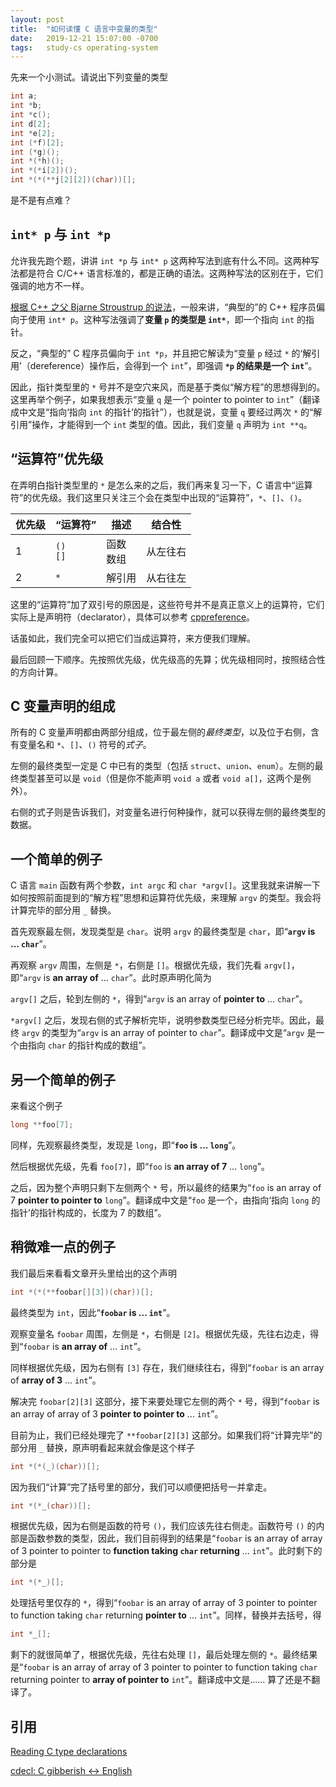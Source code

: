 ```yaml
---
layout: post
title:  "如何读懂 C 语言中变量的类型"
date:   2019-12-21 15:07:00 -0700
tags:   study-cs operating-system
---
```


先来一个小测试。请说出下列变量的类型

```c
int a;
int *b;
int *c();
int d[2];
int *e[2];
int (*f)[2];
int (*g)();
int *(*h)();
int *(*i[2])();
int *(*(**j[2][2])(char))[];
```

是不是有点难？

## `int* p` 与 `int *p`

允许我先跑个题，讲讲 `int *p` 与 `int* p` 这两种写法到底有什么不同。这两种写法都是符合 C/C++ 语言标准的，都是正确的语法。这两种写法的区别在于，它们强调的地方不一样。

[根据 C++ 之父 Bjarne Stroustrup 的说法](http://www.stroustrup.com/bs_faq2.html#whitespace)，一般来讲，“典型的”的 C++ 程序员偏向于使用 `int* p`。这种写法强调了**变量 `p` 的类型是 `int*`**，即一个指向 `int` 的指针。

反之，“典型的” C 程序员偏向于 `int *p`，并且把它解读为“变量 `p` 经过 `*` 的‘解引用’（dereference）操作后，会得到一个 `int`”，即强调 **`*p` 的结果是一个 `int`**”。

因此，指针类型里的 `*` 号并不是空穴来风，而是基于类似“解方程”的思想得到的。这里再举个例子，如果我想表示“变量 `q` 是一个 pointer to pointer to `int`”（翻译成中文是“指向‘指向 `int` 的指针’的指针”），也就是说，变量 `q` 要经过两次 `*` 的“解引用”操作，才能得到一个 `int` 类型的值。因此，我们变量 `q` 声明为 `int **q`。

## “运算符”优先级

在弄明白指针类型里的 `*` 是怎么来的之后，我们再来复习一下，C 语言中“运算符”的优先级。我们这里只关注三个会在类型中出现的“运算符”，`*`、`[]`、`()`。

| 优先级 | “运算符”       | 描述           | 结合性   |
| ------ | -------------- | -------------- | -------- |
| 1      | `()`<br />`[]` | 函数<br />数组 | 从左往右 |
| 2      | `*`            | 解引用         | 从右往左 |

这里的“运算符”加了双引号的原因是，这些符号并不是真正意义上的运算符，它们实际上是声明符（declarator），具体可以参考 [cppreference](https://en.cppreference.com/w/c/language/declarations)。

话虽如此，我们完全可以把它们当成运算符，来方便我们理解。

最后回顾一下顺序。先按照优先级，优先级高的先算；优先级相同时，按照结合性的方向计算。

## C 变量声明的组成

所有的 C 变量声明都由两部分组成，位于最左侧的*最终类型*，以及位于右侧，含有变量名和 `*`、`[]`、`()` 符号的*式子*。

左侧的最终类型一定是 C 中已有的类型（包括 `struct`、`union`、`enum`）。左侧的最终类型甚至可以是 `void`（但是你不能声明 `void a` 或者 `void a[]`，这两个是例外）。

右侧的式子则是告诉我们，对变量名进行何种操作，就可以获得左侧的最终类型的数据。

## 一个简单的例子

C 语言 `main` 函数有两个参数，`int argc` 和 `char *argv[]`。这里我就来讲解一下如何按照前面提到的“解方程”思想和运算符优先级，来理解 `argv` 的类型。我会将计算完毕的部分用 `_` 替换。

首先观察最左侧，发现类型是 `char`。说明 `argv` 的最终类型是 `char`，即“**`argv` is ... `char`**”。

再观察 `argv` 周围，左侧是 `*`，右侧是 `[]`。根据优先级，我们先看 `argv[]`，即“`argv` is **an array of** ... `char`”。此时原声明化简为

`argv[]` 之后，轮到左侧的 `*`，得到“`argv` is an array of **pointer to** ... `char`”。

`*argv[]` 之后，发现右侧的式子解析完毕，说明参数类型已经分析完毕。因此，最终 `argv` 的类型为“`argv` is an array of pointer to `char`”。翻译成中文是“`argv` 是一个由指向 `char` 的指针构成的数组”。

## 另一个简单的例子

来看这个例子

```c
long **foo[7];
```

同样，先观察最终类型，发现是 `long`，即“**`foo` is ... `long`**”。

然后根据优先级，先看 `foo[7]`，即“`foo` is **an array of 7** ... `long`”。

之后，因为整个声明只剩下左侧两个 `*` 号，所以最终的结果为“`foo` is an array of 7 **pointer to pointer to** `long`”。翻译成中文是“`foo` 是一个，由指向‘指向 `long` 的指针’的指针构成的，长度为 7 的数组”。

## 稍微难一点的例子

我们最后来看看文章开头里给出的这个声明

```c
int *(*(**foobar[][3])(char))[];
```

最终类型为 `int`，因此“**`foobar` is ... `int`**”。

观察变量名 `foobar` 周围，左侧是 `*`，右侧是 `[2]`。根据优先级，先往右边走，得到“`foobar` is **an array of** ... `int`”。

同样根据优先级，因为右侧有 `[3]` 存在，我们继续往右，得到“`foobar` is an array of **array of 3** ... `int`”。

解决完 `foobar[2][3]` 这部分，接下来要处理它左侧的两个 `*` 号，得到“`foobar` is an array of array of 3 **pointer to pointer to** ... `int`”。

目前为止，我们已经处理完了 `**foobar[2][3]` 这部分。如果我们将“计算完毕”的部分用 `_` 替换，原声明看起来就会像是这个样子

```c
int *(*(_)(char))[];
```

因为我们“计算”完了括号里的部分，我们可以顺便把括号一并拿走。

```c
int *(*_(char))[];
```

根据优先级，因为右侧是函数的符号 `()`，我们应该先往右侧走。函数符号 `()` 的内部是函数参数的类型，因此，我们目前得到的结果是“`foobar` is an array of array of 3 pointer to pointer to **function taking `char` returning** ... `int`”。此时剩下的部分是

```c
int *(*_)[];
```

处理括号里仅存的 `*`，得到“`foobar` is an array of array of 3 pointer to pointer to function taking `char` returning **pointer to** ... `int`”。同样，替换并去括号，得

```c
int *_[];
```

剩下的就很简单了，根据优先级，先往右处理 `[]`，最后处理左侧的 `*`。最终结果是“`foobar` is an array of array of 3 pointer to pointer to function taking `char` returning pointer to **array of pointer to** `int`”。翻译成中文是…… 算了还是不翻译了。

## 引用

[Reading C type declarations](http://unixwiz.net/techtips/reading-cdecl.html)

[cdecl: C gibberish ↔ English](https://cdecl.org/)